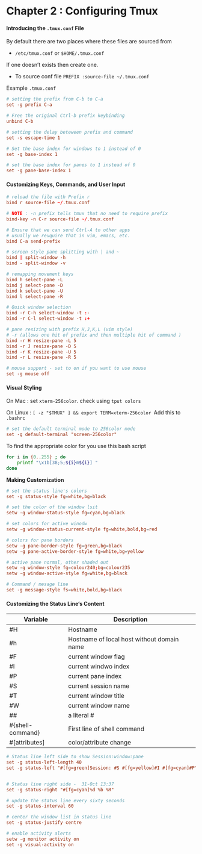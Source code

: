 # Chapter 2 : Configuring Tmux

#### Introducing the `.tmux.conf` File

By default there are two places where these files are sourced from

- `/etc/tmux.conf` or `$HOME/.tmux.conf`

If one doesn’t exists then create one.

- To source conf file `PREFIX :source-file ~/.tmux.conf`

Example `.tmux.conf`

````.tmux.conf
# setting the prefix from C-b to C-a
set -g prefix C-a

# Free the original Ctrl-b prefix keybinding 
unbind C-b

# setting the delay beteween prefix and command
set -s escape-time 1

# Set the base index for windows to 1 instead of 0
set -g base-index 1

# set the base index for panes to 1 instead of 0
set -g pane-base-index 1
````

#### Customizing Keys, Commands, and User Input

````.tmux.conf
# reload the file with Prefix r
bind r source-file ~/.tmux.conf

# NOTE : -n prefix tells tmux that no need to require prefix
bind-key -n C-r source-file ~/.tmux.conf

# Ensure that we can send Ctrl-A to other apps
# usually we reuquire that in vim, emacs, etc.
bind C-a send-prefix

# screen style pane splitting with | and ~
bind | split-window -h
bind - split-window -v

# remapping movement keys
bind h select-pane -L
bind j select-pane -D
bind k select-pane -U
bind l select-pane -R

# Quick window selection
bind -r C-h select-window -t :-
bind -r C-l select-window -t :+

# pane resizing with prefix H,J,K,L (vim style)
# -r (allows one hit of prefix and then multiple hit of command )
bind -r H resize-pane -L 5
bind -r J resize-pane -D 5
bind -r K resize-pane -U 5
bind -r L resize-pane -R 5

# mouse support - set to on if you want to use mouse
set -g mouse off

````



#### Visual Styling 

On Mac : set `xterm-256color`. check using `tput colors`

On Linux : `[ -z "$TMUX" ] && export TERM=xterm-256color `Add this to `.bashrc`

````.tmux.conf
# set the default terminal mode to 256color mode
set -g default-terminal "screen-256color"
````

To find the appropriate color for you use this bash script

````bash
for i in {0..255} ; do
	printf "\x1b[38;5;${i}m${i}] "
done
````

**Making Customization**

````.tmux.conf
# set the status line's colors
set -g status-style fg=white,bg=black

# set the color of the window lsit
setw -g window-status-style fg=cyan,bg=black

# set colors for active winodw 
setw -g window-status-current-style fg=white,bold,bg=red

# colors for pane borders
setw -g pane-border-style fg=green,bg=black
setw -g pane-active-border-style fg=white,bg=yellow

# active pane normal, other shaded out
setw -g window-style fg=colour240;bg=colour235
setw -g window-active-style fg=white,bg=black

# Command / mesage line
set -g message-style fs=white,bold,bg=black
````

#### Customizing the Status Line‘s Content

| Variable         | Description                                |
| ---------------- | ------------------------------------------ |
| #H               | Hostname                                   |
| #h               | Hostname of local host without domain name |
| #F               | current window flag                        |
| #l               | current windwo index                       |
| #P               | current pane index                         |
| #S               | current session name                       |
| #T               | current window title                       |
| #W               | current window name                        |
| ##               | a literal #                                |
| #{shell-command} | First line of shell command                |
| #[attributes]    | color/attribute change                     |



````.tmux.conf
# Status line left side to show Session:window:pane
set -g status-left-length 40
set -g status-left "#[fg=green]Session: #S #[fg=yellow]#I #[fg=cyan]#P"


# Status line right side -  31-Oct 13:37
set -g status-right "#[fg=cyan]%d %b %R"

# update the status line every sixty seconds
set -g status-interval 60

# center the window list in status line
set -g status-justify centre

# enable activity alerts
setw -g monitor activity on
set -g visual-activity on
````


